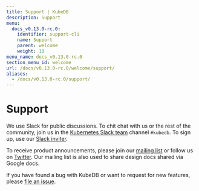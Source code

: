 ```yaml
---
title: Support | KubeDB
description: Support
menu:
  docs_v0.13.0-rc.0:
    identifier: support-cli
    name: Support
    parent: welcome
    weight: 10
menu_name: docs_v0.13.0-rc.0
section_menu_id: welcome
url: /docs/v0.13.0-rc.0/welcome/support/
aliases:
  - /docs/v0.13.0-rc.0/support/
---
```


# Support

We use Slack for public discussions. To chit chat with us or the rest of the community, join us in the [Kubernetes Slack team](https://kubernetes.slack.com/messages/C8149MREV/) channel `#kubedb`. To sign up, use our [Slack inviter](http://slack.kubernetes.io/).

To receive product announcements, please join our [mailing list](https://groups.google.com/forum/#!forum/kubedb) or follow us on [Twitter](https://twitter.com/KubeDB). Our mailing list is also used to share design docs shared via Google docs.

If you have found a bug with KubeDB or want to request for new features, please [file an issue](https://github.com/kubedb/project/issues/new).
